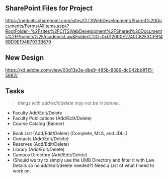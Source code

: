 ## SharePoint Files for Project
https://umbcits.sharepoint.com/sites/CITSWebDevelopment/Shared%20Documents/Forms/AllItems.aspx?RootFolder=%2Fsites%2FCITSWebDevelopment%2FShared%20Documents%2FProjects%2FAcademicLaw&FolderCTID=0x012000E2740C82F3CF9146BD9E194B7933B679

## New Design
https://xd.adobe.com/view/03d13a3a-dbe9-485b-8589-dc042bb1f115-5682/


## Tasks 
> *things with add/edit/delete may not be in banner.*
* Faculty Add/Edit/Delete
* Faculty Publications (Add/Edit/Delete)
* Course Catalog (Banner)
- Book List (Add/Edit/Delete) (Complete, MLS, and JDLL)
- Contacts (Add/Edit/Delete)
- Reserves (Add/Edit/Delete)
- Library (Add/Edit/Delete)
- Campus Directory (Add/Edit/Delete)
-   (Should we try to simply use the UMB Directory and filter it with Law Details so no add/edit/delete needed?)
Need a List of what I need to work on.



